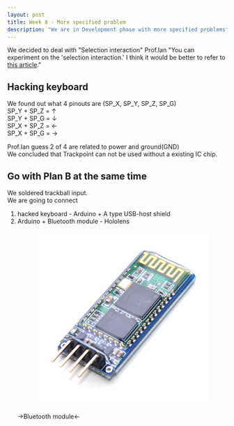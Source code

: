 ```yaml
---
layout: post
title: Week 8 - More specified problem
description: "We are in Development phase with more specified problems"
---
```

We decided to deal with "Selection interaction"
Prof.Ian "You can experiment on the 'selection interaction.' I think it would be better to refer to [this article](https://dl.acm.org/citation.cfm?id=1056155)."

## Hacking keyboard <br>
We found out what 4 pinouts are (SP_X, SP_Y, SP_Z, SP_G) <br>
SP_Y + SP_Z = ↑ <br>
SP_Y + SP_G = ↓ <br>
SP_X + SP_Z = ← <br>
SP_X + SP_G = → <br>

Prof.Ian guess 2 of 4 are related to power and ground(GND) <br>
We concluded that Trackpoint can not be used without a existing IC chip. <br>

## Go with Plan B at the same time <br>
We soldered trackball input. <br>
We are going to connect <br>
1. hacked keyboard - Arduino + A type USB-host shield <br>
2. Arduino + Bluetooth module - Hololens  <br>
    <figure>
        <img src="/img/bluetooth_module.jpg">
    </figure>
    ->Bluetooth module<-<br><br>
